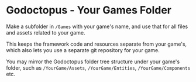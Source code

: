 # Godoctopus - Your Games Folder

Make a subfolder in `/Games` with your game's name,
and use that for all files and assets related to your game.

This keeps the framework code and resources separate from your game's,
which also lets you use a separate git repository for your game.

You may mirror the Godoctopus folder tree structure under your game's folder,
such as `/YourGame/Assets`, `/YourGame/Entities`, `/YourGame/Components` etc.
